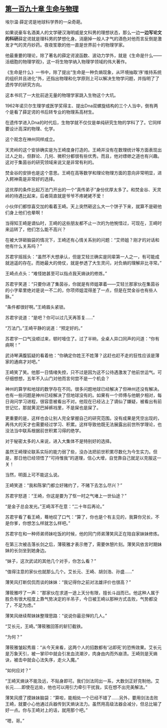 ## [第一百九十章 生命与物理](https://www.xxbiquge.com/11_11207/8757804.html)


  埃尔温·薛定谔是地球科学界的一朵奇葩。

  如果说豪车名酒美人的文学硬汉海明威是文科男的理想状态，那么一边**一边写论文的科研**薛定谔就是理科男的梦想化身。消磨掉一般人才气的酒色对他而言反倒是激发才气的灵丹妙药。夜夜笙歌的他一直是世界前十的物理学家。

  他最重要的理论，除了著名的薛定谔波函数、波动力学外，就是《生命是什么——活细胞的物理学观》，这一将生物学纳入物理学领域的伟大著作。

  《生命是什么》一书中，除了提出“生命是一种负熵现象，从环境抽取‘序’维持系统的组织并且进化”外，还指出物理和化学原则上可以解决生物学问题，并指明了了遗传学的研究方向。

  这本书坑了一大批前途无量的物理学家跳入生物这个大坑。

  1962年诺贝尔生理学或医学奖得主、提出Dna双螺旋结构的三个人当中，倒有两个是看了薛定谔的书后转专业的物理系高材生。

  在遗传学进入Dna的时代后，生物学就不仅仅是单纯研究生物的学科了了。它同样要设计高深的物理、化学。

  这个观念在神州同样成立。

  天灵岭的这个安排确实是为王崎度身打造的。王崎并没有在数理统计等方面表现出过人之处，但群论、几何、微积分都很有些优秀。而且，他对缥缈之道也有兴趣。这对于集茵谷的研究领域来说又是非常有利的。

  焚金谷的安排也是这个意思。王崎在高等数学和理论物理方面的意向非常明显，进入鳄神斋是非常好的选择。

  这优厚的条件比起万法门开出的一个“真传弟子”身份优厚太多了。和焚金谷、天灵岭的待遇比起来，后者简直就是爷爷不疼姥姥不爱！

  小伙伴们都惊喜交加的看着王崎。天上突然砸这么大一个饼子下来，就算不是砸他们身上他们也晕啊！

  当得知王崎是谪仙时，王崎的这些朋友都不止一次的为他惋惜过，可现在，王崎时来运转了，他们怎么能不高兴？

  在被大饼砸脑袋的情况下，王崎还有心情关系别的问题：“艾师姐？刚才的对话和他有什么关系吗？”

  苏君宇摇摇头：“虽然不大想承认，但是艾轻兰确实是同辈第一人之一，有可能成就逍遥的存在。而她最大的倚仗，就是参透了大生灵问，对负熵的理解非比寻常。”

  王崎点点头：“难怪她甚至可以指点我天熵诀的修炼。”

  苏君宇笑道：“只要你进了集茵谷，你就是有师姐罩着——艾轻兰那家伙在集茵谷的小字辈里绝对是说一不二的，你项师姐混得差了一点，但是在焚金谷也有些人脉。”

  “条件都很好啊。”王崎眉头紧锁。

  苏君宇说道：“是吧？你可以过几天再答复……”

  “万法门。”王崎平静的说道：“预定好的。”

  苏君宇一口气没顺过来，顿时噎住了。过了半晌，全桌人异口同声的问道：“你有病啊！”

  武诗琴满腹狐疑的看着他：“你确定你姓王不姓薄？这赶也赶不走的狂性应该是薄家的通病才对吧。”

  王崎笑了笑。他那一日情绪失控，只不过是因为这不公待遇激发了他前世运气。可仔细想想，五年不入山门对他而言何尝不是一个机会？

  神州的算学和地球的数学存在不同。很多问题地球已经解决了但神州还没有解决。也有一些问题是神州已经解决了但地球没有的。如果有一个师傅与他朝夕相对，每日询问学习进程，很容意被看出不对。他现在已经沾上了谪仙了嫌疑，被看出有前世记忆，那就黄泥巴掉裤裆里，不是屎也是屎了。

  更重要的是，这样也会让别人完全掌握自己的研究范围。没有成果是凭空出现的，再伟大的天才也需要经过学习、积累。这样导致他既无法展露出前世所学理论，也没法当中联系根据前世积累习得的绝学。

  对于秘密太多的人来说，进入大集体不是特别好的选择。

  虽然王崎理论联系实际的能力弱了些，没办法把前世积累尽数化为今生实力。但是，那日他已经领悟了“可持惟我”的道理，信心大增，自觉靠自己就足以克服这一关！

  当然，明面上可不能这么说。

  王崎笑道：“我和陈掌门都立好赌约了，不赌下去怎么尽兴？”

  苏君宇怒道：“王崎，你这是要为了怄一时之气堵上一世仙途？”

  “是金子总会发光。”王崎浑不在意：“二十年后再论。”

  苏君宇看了看王崎，蓦地叹了口气：“算了，你也是个有主见的，我算你兄长，不是你爹，你想怎么样就怎么样吧。”

  苏君宇在和一种师弟师妹吃饭的时候，他的同门师弟薄笑风正在陪自家妹妹修炼。

  在第三次被击落长剑之后，薄筱雅才表示倦了，需要休憩片刻。薄笑风依言时期妹妹的长剑坐到她身边。

  “妹子，这次武试的其他几个对手，你怎么看？”

  “值得注意的家伙也就那么几个。艾长元、王崎、胡剑浩、孙盛……”

  薄笑风打断侃侃而谈的妹妹：“我记得你之前对法雄评价也很高？”

  薄筱雅哼了一声：“那家伙在求道一途上天分有限，擅长斗战而已。他这种人属于胜负有很大程度上靠气势决定的半吊子，今日被王崎以那种方式击败，气势都没了，不足为虑。”

  薄笑风继续帮妹妹整理思路：“说说你最忌惮的几人。”

  “艾长元，王崎。”薄筱雅回答的斩钉截铁。

  “为何？”

  薄筱雅皱起秀眉：“从今天来看，这两个人的招数都有‘沾即死’的恐怖效果。艾长元是万象天引，被一掌印中就会引发血流潮汐，肉身由内而外崩溃。王崎则是天熵诀，被击中就会心法失序，走火入魔。”

  “如何应对？”

  “王崎天熵诀不能及远，不贴身即可。我们剑法同出一系，大数剑正好克制他。艾长元……即使在远处，他也可以用引力牵引干扰我，实在想不出完美解法。”

  薄笑风摸了摸妹妹脑袋：“算啦，能相处一个已经不错了……另外，要用剑法击败王崎，就要小心他通过兵器传到天熵诀法力。虽然用高级法器会减分，但总比输了好一点。你与王崎对上的话，就用那个吧。”

  “嗯，哥。”
